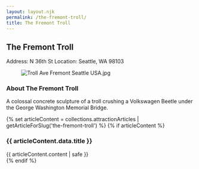 ```yaml
---
layout: layout.njk
permalink: /the-fremont-troll/
title: The Fremont Troll
---
```


<article class="attraction-detail container">
  <h2>The Fremont Troll</h2>
  <div class="attraction-meta">
    <span class="address">Address: N 36th St</span>
    <span class="location">Location: Seattle, WA 98103</span>
  </div>
  <figure class="attraction-image">
    <img src="https://upload.wikimedia.org/wikipedia/commons/e/ef/Troll_Ave_Fremont_Seattle_USA.jpg?v=1743964413064" alt="Troll Ave Fremont Seattle USA.jpg" loading="lazy">
  </figure>
  <div class="attraction-description">
    <h3>About The Fremont Troll</h3>
    <p>A colossal concrete sculpture of a troll crushing a Volkswagen Beetle under the George Washington Memorial Bridge.</p>
  </div>
  
  {% set articleContent = collections.attractionArticles | getArticleForSlug('the-fremont-troll') %}
  {% if articleContent %}
  <div class="attraction-article">
    <h3>{{ articleContent.data.title }}</h3>
    <div class="article-content">
      {{ articleContent.content | safe }}
    </div>
  </div>
  {% endif %}
  
  
</article>